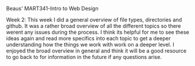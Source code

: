 Beaus' MART341-Intro to Web Design

Week 2: This week I did a general overview of file types, directories and github. 
It was a rather broad overview of all the different topics so there werent any issues during the process. 
I think its helpful for me to see these ideas again and read more specifics into each topic to get a deeper 
understanding how the things we work with work on a deeper level. I enjoyed the broad overview in general and 
think it will be a good resource to go back to for information in the future if any questions arise.
